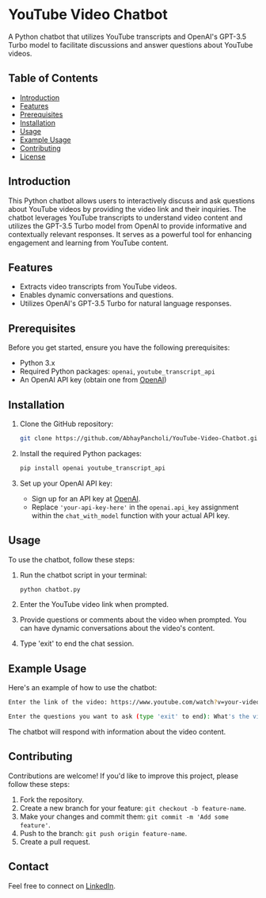 
# YouTube Video Chatbot

A Python chatbot that utilizes YouTube transcripts and OpenAI's GPT-3.5 Turbo model to facilitate discussions and answer questions about YouTube videos.

## Table of Contents

- [Introduction](#introduction)
- [Features](#features)
- [Prerequisites](#prerequisites)
- [Installation](#installation)
- [Usage](#usage)
- [Example Usage](#example-usage)
- [Contributing](#contributing)
- [License](#license)

## Introduction

This Python chatbot allows users to interactively discuss and ask questions about YouTube videos by providing the video link and their inquiries. The chatbot leverages YouTube transcripts to understand video content and utilizes the GPT-3.5 Turbo model from OpenAI to provide informative and contextually relevant responses. It serves as a powerful tool for enhancing engagement and learning from YouTube content.

## Features

- Extracts video transcripts from YouTube videos.
- Enables dynamic conversations and questions.
- Utilizes OpenAI's GPT-3.5 Turbo for natural language responses.

## Prerequisites

Before you get started, ensure you have the following prerequisites:

- Python 3.x
- Required Python packages: `openai`, `youtube_transcript_api`
- An OpenAI API key (obtain one from [OpenAI](https://beta.openai.com/signup/))

## Installation

1. Clone the GitHub repository:

   ```bash
   git clone https://github.com/AbhayPancholi/YouTube-Video-Chatbot.git
   ```

2. Install the required Python packages:

   ```bash
   pip install openai youtube_transcript_api
   ```

3. Set up your OpenAI API key:

   - Sign up for an API key at [OpenAI](https://beta.openai.com/signup/).
   - Replace `'your-api-key-here'` in the `openai.api_key` assignment within the `chat_with_model` function with your actual API key.

## Usage

To use the chatbot, follow these steps:

1. Run the chatbot script in your terminal:

   ```bash
   python chatbot.py
   ```

2. Enter the YouTube video link when prompted.

3. Provide questions or comments about the video when prompted. You can have dynamic conversations about the video's content.

4. Type 'exit' to end the chat session.

## Example Usage

Here's an example of how to use the chatbot:

```bash
Enter the link of the video: https://www.youtube.com/watch?v=your-video-id

Enter the questions you want to ask (type 'exit' to end): What's the video about?
```

The chatbot will respond with information about the video content.

## Contributing

Contributions are welcome! If you'd like to improve this project, please follow these steps:

1. Fork the repository.
2. Create a new branch for your feature: `git checkout -b feature-name`.
3. Make your changes and commit them: `git commit -m 'Add some feature'`.
4. Push to the branch: `git push origin feature-name`.
5. Create a pull request.

## Contact 
Feel free to connect on [LinkedIn](www.linkedin.com/in/abhaypancholi).

